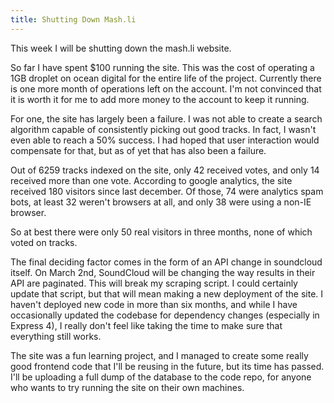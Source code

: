 ```yaml
---
title: Shutting Down Mash.li
---
```


This week I will be shutting down the mash.li website.

So far I have spent $100 running the site. This was the cost of operating a 1GB droplet on ocean digital for the entire life of the project. Currently there is one more month of operations left on the account. I'm not convinced that it is worth it for me to add more money to the account to keep it running.

For one, the site has largely been a failure.  I was not able to create a search algorithm capable of consistently picking out good tracks. In fact, I wasn't even able to reach a 50% success.  I had hoped that user interaction would compensate for that, but as of yet that has also been a failure.

Out of 6259 tracks indexed on the site, only 42 received votes, and only 14 received more than one vote.  According to google analytics, the site received 180 visitors since last december. Of those, 74 were analytics spam bots, at least 32 weren't browsers at all, and only 38 were using a non-IE browser.

So at best there were only 50 real visitors in three months, none of which voted on tracks.

The final deciding factor comes in the form of an API change in soundcloud itself.  On March 2nd, SoundCloud will be changing the way results in their API are paginated.  This will break my scraping script.  I could certainly update that script, but that will mean making a new deployment of the site.  I haven't deployed new code in more than six months, and while I have occasionally updated the codebase for dependency changes (especially in Express 4), I really don't feel like taking the time to make sure that everything still works.

The site was a fun learning project, and I managed to create some really good frontend code that I'll be reusing in the future, but its time has passed.  I'll be uploading a full dump of the database to the code repo, for anyone who wants to try running the site on their own machines.